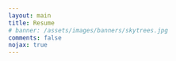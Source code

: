```yaml
---
layout: main
title: Resume
# banner: /assets/images/banners/skytrees.jpg
comments: false
nojax: true
---
```


<object data="/submodules/resume/Niskin_Resume.pdf" width="100%" height="1000" type='application/pdf'></object>
